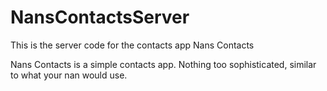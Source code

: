# NansContactsServer
This is the server code for the contacts app Nans Contacts

Nans Contacts is a simple contacts app. Nothing too sophisticated, similar to what your nan would use.
